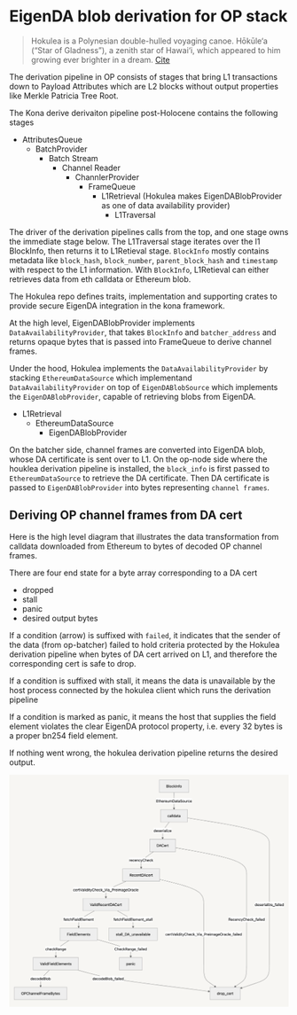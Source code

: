 # EigenDA blob derivation for OP stack

> Hokulea is a Polynesian double-hulled voyaging canoe. Hōkūle‘a (“Star of Gladness”), a zenith star of Hawai‘i, which appeared to him growing ever brighter in a dream. [Cite](https://worldwidevoyage.hokulea.com/vessels/hokulea/)

The derivation pipeline in OP consists of stages that bring L1 transactions down to Payload Attributes which are L2 blocks 
without output properties like Merkle Patricia Tree Root.

The Kona derive derivaiton pipeline post-Holocene contains the following stages
- AttributesQueue
    - BatchProvider
        - Batch Stream
            - Channel Reader
                - ChannlerProvider
                    - FrameQueue                                                
                        - L1Retrieval (Hokulea makes EigenDABlobProvider as one of data availability provider)
                            - L1Traversal

The driver of the derivation pipelines calls from the top, and one stage owns the immediate stage below. The L1Traversal stage iterates
over the l1 BlockInfo, then returns it to L1Retieval stage. `BlockInfo` mostly contains metadata like `block_hash`, `block_number`, 
`parent_block_hash` and `timestamp` with respect to the L1 information.
With `BlockInfo`, L1Retieval can either retrieves data from eth calldata or Ethereum blob.


The Hokulea repo defines traits, implementation and supporting crates to provide secure EigenDA integration in the kona framework.

At the high level, EigenDABlobProvider implements `DataAvailabilityProvider`, that takes `BlockInfo` and `batcher_address` and returns opaque
bytes that is passed into FrameQueue to derive channel frames. 

Under the hood, Hokulea implements the `DataAvailabilityProvider` by stacking `EthereumDataSource` which implementand `DataAvailabilityProvider`
on top of `EigenDABlobSource` which implements the `EigenDABlobProvider`, capable of retrieving blobs from EigenDA.

- L1Retrieval
    - EthereumDataSource
        - EigenDABlobProvider

On the batcher side, channel frames are converted into EigenDA blob, whose DA certificate is sent over to L1.
On the op-node side where the houklea derivation pipeline is installed, the `block_info` is first passed to `EthereumDataSource` to retrieve the
DA certificate.
Then DA certificate is passed to `EigenDABlobProvider` into bytes representing `channel frames`.

## Deriving OP channel frames from DA cert

Here is the high level diagram that illustrates the data transformation from calldata downloaded from Ethereum to bytes of decoded OP channel frames.

There are four end state for a byte array corresponding to a DA cert
- dropped
- stall
- panic
- desired output bytes

If a condition (arrow) is suffixed with `failed`, it indicates that the sender of the data (from op-batcher) failed to hold criteria protected by the Hokulea derivation
pipeline when bytes of DA cert arrived on L1, and therefore the corresponding cert is safe to drop.

If a condition is suffixed with stall, it means the data is unavailable by the host process connected by the hokulea client which runs the derivation pipeline

If a condition is marked as panic, it means the host that supplies the field element violates the clear EigenDA protocol property, i.e. every 32 bytes is a proper
bn254 field element.

If nothing went wrong, the hokulea derivation pipeline returns the desired output.



![](../assets/hokulea-derivation.png)


